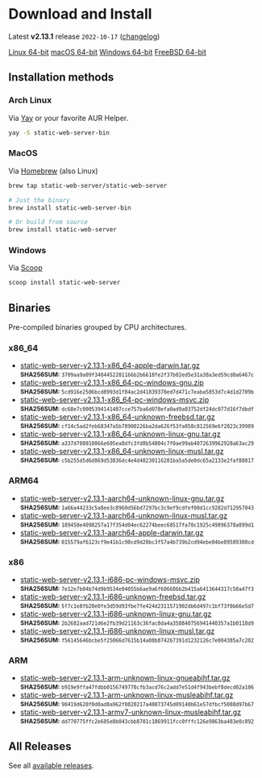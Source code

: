# Download and Install

Latest **v2.13.1** release `2022-10-17` ([changelog](https://github.com/joseluisq/static-web-server/releases/tag/v2.13.1))

<div class="featured-downloads">

<a class="md-button md-button-sm" href="https://github.com/joseluisq/static-web-server/releases/download/v2.13.1/static-web-server-v2.13.1-x86_64-unknown-linux-gnu.tar.gz">Linux 64-bit</a> <a class="md-button md-button-sm" href="https://github.com/joseluisq/static-web-server/releases/download/v2.13.1/static-web-server-v2.13.1-x86_64-apple-darwin.tar.gz">macOS 64-bit</a>
<a class="md-button md-button-sm" href="https://github.com/joseluisq/static-web-server/releases/download/v2.13.1/static-web-server-v2.13.1-x86_64-pc-windows-msvc.zip">Windows 64-bit</a>
<a class="md-button md-button-sm" href="https://github.com/joseluisq/static-web-server/releases/download/v2.13.1/static-web-server-v2.13.1-x86_64-unknown-freebsd.tar.gz">FreeBSD 64-bit</a>

</div>

## Installation methods

### Arch Linux

Via [Yay](https://github.com/Jguer/yay) or your favorite AUR Helper.

```sh
yay -S static-web-server-bin
```

### MacOS

Via [Homebrew](https://brew.sh/) (also Linux)

```sh
brew tap static-web-server/static-web-server

# Just the binary
brew install static-web-server-bin

# Or build from source
brew install static-web-server
```

### Windows

Via [Scoop](https://scoop.sh/)

```powershell
scoop install static-web-server
```

## Binaries

Pre-compiled binaries grouped by CPU architectures.

### x86_64

- [static-web-server-v2.13.1-x86_64-apple-darwin.tar.gz](https://github.com/joseluisq/static-web-server/releases/download/v2.13.1/static-web-server-v2.13.1-x86_64-apple-darwin.tar.gz)<br>
<small>**SHA256SUM:** `3709aa9a09f3404452281166b2b6618fe2f37b02ed5e31a38a3ed59cd0a6467c`</small>
- [static-web-server-v2.13.1-x86_64-pc-windows-gnu.zip](https://github.com/joseluisq/static-web-server/releases/download/v2.13.1/static-web-server-v2.13.1-x86_64-pc-windows-gnu.zip)<br>
<small>**SHA256SUM:** `5cd916e2506bcd8993d1f84ac2d41839370ed7d471c7eaba5853d7c4d1d2709b`</small>
- [static-web-server-v2.13.1-x86_64-pc-windows-msvc.zip](https://github.com/joseluisq/static-web-server/releases/download/v2.13.1/static-web-server-v2.13.1-x86_64-pc-windows-msvc.zip)<br>
<small>**SHA256SUM:** `dc68e7c0005394141487cce757ba6d078efa0ad9a03752df24dc077d16f7dbdf`</small>
- [static-web-server-v2.13.1-x86_64-unknown-freebsd.tar.gz](https://github.com/joseluisq/static-web-server/releases/download/v2.13.1/static-web-server-v2.13.1-x86_64-unknown-freebsd.tar.gz)<br>
<small>**SHA256SUM:** `cf14c5ad2feb68347a5b78900226ba2da626f53fa058c812569e6f2023c39989`</small>
- [static-web-server-v2.13.1-x86_64-unknown-linux-gnu.tar.gz](https://github.com/joseluisq/static-web-server/releases/download/v2.13.1/static-web-server-v2.13.1-x86_64-unknown-linux-gnu.tar.gz)<br>
<small>**SHA256SUM:** `a337d708010866e605ea8dfc3fd8b54804c7f0ae99ab4072639962928a63ac29`</small>
- [static-web-server-v2.13.1-x86_64-unknown-linux-musl.tar.gz](https://github.com/joseluisq/static-web-server/releases/download/v2.13.1/static-web-server-v2.13.1-x86_64-unknown-linux-musl.tar.gz)<br>
<small>**SHA256SUM:** `c5b255d5d6d869d53836dc4e4d48230116281ba5a5de0dc65a2133e2faf88017`</small>

### ARM64

- [static-web-server-v2.13.1-aarch64-unknown-linux-gnu.tar.gz](https://github.com/joseluisq/static-web-server/releases/download/v2.13.1/static-web-server-v2.13.1-aarch64-unknown-linux-gnu.tar.gz)<br>
<small>**SHA256SUM:** `1a66a44233c5a8ee3c8960d56bd7297bc3c9ef9cdfef00d1cc9282d712957043`</small>
- [static-web-server-v2.13.1-aarch64-unknown-linux-musl.tar.gz](https://github.com/joseluisq/static-web-server/releases/download/v2.13.1/static-web-server-v2.13.1-aarch64-unknown-linux-musl.tar.gz)<br>
<small>**SHA256SUM:** `189450e4098257a17f354d04ec62274beec68517fa70c1925c49896378a899d1`</small>
- [static-web-server-v2.13.1-aarch64-apple-darwin.tar.gz](https://github.com/joseluisq/static-web-server/releases/download/v2.13.1/static-web-server-v2.13.1-aarch64-apple-darwin.tar.gz)<br>
<small>**SHA256SUM:** `015579af6123cf9e41b1c90cd9d20bc3f57a4b739b2cd94ebe04be89589380cd`</small>

### x86

- [static-web-server-v2.13.1-i686-pc-windows-msvc.zip](https://github.com/joseluisq/static-web-server/releases/download/v2.13.1/static-web-server-v2.13.1-i686-pc-windows-msvc.zip)<br>
<small>**SHA256SUM:** `7e12e7b04b74d9b9534e04055b6ae9a6f606686b2b415a6413644317c50a47f3`</small>
- [static-web-server-v2.13.1-i686-unknown-freebsd.tar.gz](https://github.com/joseluisq/static-web-server/releases/download/v2.13.1/static-web-server-v2.13.1-i686-unknown-freebsd.tar.gz)<br>
<small>**SHA256SUM:** `5f7c1e8fb20e0fe3d59d93fbe7fe424d2311571902db6d497c1bf73f0b66e5d7`</small>
- [static-web-server-v2.13.1-i686-unknown-linux-gnu.tar.gz](https://github.com/joseluisq/static-web-server/releases/download/v2.13.1/static-web-server-v2.13.1-i686-unknown-linux-gnu.tar.gz)<br>
<small>**SHA256SUM:** `2b2682aad721d6e2fb39d21163c36fac8da4a358840756941440357a1b0118d9`</small>
- [static-web-server-v2.13.1-i686-unknown-linux-musl.tar.gz](https://github.com/joseluisq/static-web-server/releases/download/v2.13.1/static-web-server-v2.13.1-i686-unknown-linux-musl.tar.gz)<br>
<small>**SHA256SUM:** `f56145646bcbe5f25066d7615b14a08b874267391d1232126c7e004385a7c202`</small>

### ARM

- [static-web-server-v2.13.1-arm-unknown-linux-gnueabihf.tar.gz](https://github.com/joseluisq/static-web-server/releases/download/v2.13.1/static-web-server-v2.13.1-arm-unknown-linux-gnueabihf.tar.gz)<br>
<small>**SHA256SUM:** `b919e9ffa47fdbb0156749778cfb3acd76c2add7e51d4f943bebf8decd02a106`</small>
- [static-web-server-v2.13.1-arm-unknown-linux-musleabihf.tar.gz](https://github.com/joseluisq/static-web-server/releases/download/v2.13.1/static-web-server-v2.13.1-arm-unknown-linux-musleabihf.tar.gz)<br>
<small>**SHA256SUM:** `90419d620f0d0ad8a962f0820217a40073745d09140b61e57dfbcf5088d97b67`</small>
- [static-web-server-v2.13.1-armv7-unknown-linux-musleabihf.tar.gz](https://github.com/joseluisq/static-web-server/releases/download/v2.13.1/static-web-server-v2.13.1-armv7-unknown-linux-musleabihf.tar.gz)<br>
<small>**SHA256SUM:** `dd770775ffc2e605e8b043cbb8701c1869911fcc0fffc126e9863ba483e0c892`</small>

## All Releases

See all [available releases](https://github.com/joseluisq/static-web-server/releases).
